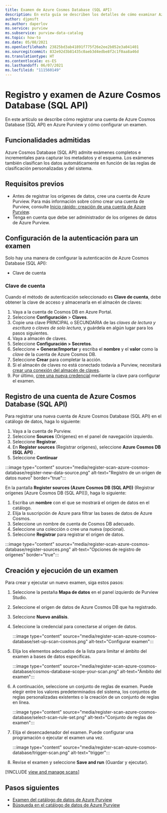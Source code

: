 ```yaml
---
title: Examen de Azure Cosmos Database (SQL API)
description: En esta guía se describen los detalles de cómo examinar Azure Cosmos Database (SQL API).
author: djpmsft
ms.author: daperlov
ms.service: purview
ms.subservice: purview-data-catalog
ms.topic: how-to
ms.date: 05/08/2021
ms.openlocfilehash: 23825bd3ab41891f775f26e2ee2b052e3a041401
ms.sourcegitcommit: 832e92d3b81435c0aeb3d4edbe8f2c1f0aa8a46d
ms.translationtype: HT
ms.contentlocale: es-ES
ms.lasthandoff: 06/07/2021
ms.locfileid: "111560149"
---
```

# <a name="register-and-scan-azure-cosmos-database-sql-api"></a>Registro y examen de Azure Cosmos Database (SQL API)

En este artículo se describe cómo registrar una cuenta de Azure Cosmos Database (SQL API) en Azure Purview y cómo configurar un examen.

## <a name="supported-capabilities"></a>Funcionalidades admitidas

Azure Cosmos Database (SQL API) admite exámenes completos e incrementales para capturar los metadatos y el esquema. Los exámenes también clasifican los datos automáticamente en función de las reglas de clasificación personalizadas y del sistema.

## <a name="prerequisites"></a>Requisitos previos

- Antes de registrar los orígenes de datos, cree una cuenta de Azure Purview. Para más información sobre cómo crear una cuenta de Purview, consulte [Inicio rápido: creación de una cuenta de Azure Purview](create-catalog-portal.md).
- Tenga en cuenta que debe ser administrador de los orígenes de datos de Azure Purview.

## <a name="setting-up-authentication-for-a-scan"></a>Configuración de la autenticación para un examen

Solo hay una manera de configurar la autenticación de Azure Cosmos Database (SQL API):

- Clave de cuenta
 
### <a name="account-key"></a>Clave de cuenta

Cuando el método de autenticación seleccionado es **Clave de cuenta**, debe obtener la clave de acceso y almacenarla en el almacén de claves:

1. Vaya a la cuenta de Cosmos DB en Azure Portal. 
1. Seleccione **Configuración** > **Claves**. 
1. Copie una clave PRINCIPAL o SECUNDARIA de las *claves de lectura y escritura* o *claves de solo lectura*, y guárdela en algún lugar para los pasos siguientes.
1. Vaya a almacén de claves.
1. Seleccione **Configuración > Secretos**.
1. Seleccione **+ Generar/Importar** y escriba el **nombre** y el **valor** como la *clave* de la cuenta de Azure Cosmos DB.
1. Seleccione **Crear** para completar la acción.
1. Si el almacén de claves no está conectado todavía a Purview, necesitará [crear una conexión del almacén de claves](manage-credentials.md#create-azure-key-vaults-connections-in-your-azure-purview-account).
1. Por último, [cree una nueva credencial](manage-credentials.md#create-a-new-credential) mediante la clave para configurar el examen.

## <a name="register-an-azure-cosmos-database-sql-api-account"></a>Registro de una cuenta de Azure Cosmos Database (SQL API)

Para registrar una nueva cuenta de Azure Cosmos Database (SQL API) en el catálogo de datos, haga lo siguiente:

1. Vaya a la cuenta de Purview.
1. Seleccione **Sources** (Orígenes) en el panel de navegación izquierdo.
1. Seleccione **Registrar**.
1. En **Register sources** (Registrar orígenes), seleccione **Azure Cosmos DB (SQL API)** .
1. Seleccione **Continuar**

:::image type="content" source="media/register-scan-azure-cosmos-database/register-new-data-source.png" alt-text="Registro de un origen de datos nuevo" border="true":::

En la pantalla **Register sources (Azure Cosmos DB (SQL API))** (Registrar orígenes [Azure Cosmos DB (SQL API)]), haga lo siguiente:

1. Escriba un **nombre** con el que se mostrará el origen de datos en el catálogo.
2. Elija la suscripción de Azure para filtrar las bases de datos de Azure Cosmos.
3. Seleccione un nombre de cuenta de Cosmos DB adecuado.
4. Seleccione una colección o cree una nueva (opcional).
5. Seleccione **Registrar** para registrar el origen de datos.

:::image type="content" source="media/register-scan-azure-cosmos-database/register-sources.png" alt-text="Opciones de registro de orígenes" border="true":::


## <a name="creating-and-running-a-scan"></a>Creación y ejecución de un examen

Para crear y ejecutar un nuevo examen, siga estos pasos:

1. Seleccione la pestaña **Mapa de datos** en el panel izquierdo de Purview Studio.

1. Seleccione el origen de datos de Azure Cosmos DB que ha registrado.

1. Seleccione **Nuevo análisis**.

1. Seleccione la credencial para conectarse al origen de datos. 

   :::image type="content" source="media/register-scan-azure-cosmos-database/set-up-scan-cosmos.png" alt-text="Configurar examen":::

1. Elija los elementos adecuados de la lista para limitar el ámbito del examen a bases de datos específicas.

   :::image type="content" source="media/register-scan-azure-cosmos-database/cosmos-database-scope-your-scan.png" alt-text="Ámbito del examen":::

1. A continuación, seleccione un conjunto de reglas de examen. Puede elegir entre los valores predeterminados del sistema, los conjuntos de reglas personalizadas existentes o la creación de un conjunto de reglas en línea.

   :::image type="content" source="media/register-scan-azure-cosmos-database/select-scan-rule-set.png" alt-text="Conjunto de reglas de examen":::

1. Elija el desencadenador del examen. Puede configurar una programación o ejecutar el examen una vez.

   :::image type="content" source="media/register-scan-azure-cosmos-database/trigger-scan.png" alt-text="trigger":::

1. Revise el examen y seleccione **Save and run** (Guardar y ejecutar).

[!INCLUDE [view and manage scans](includes/view-and-manage-scans.md)]

## <a name="next-steps"></a>Pasos siguientes

- [Examen del catálogo de datos de Azure Purview](how-to-browse-catalog.md)
- [Búsqueda en el catálogo de datos de Azure Purview](how-to-search-catalog.md)
